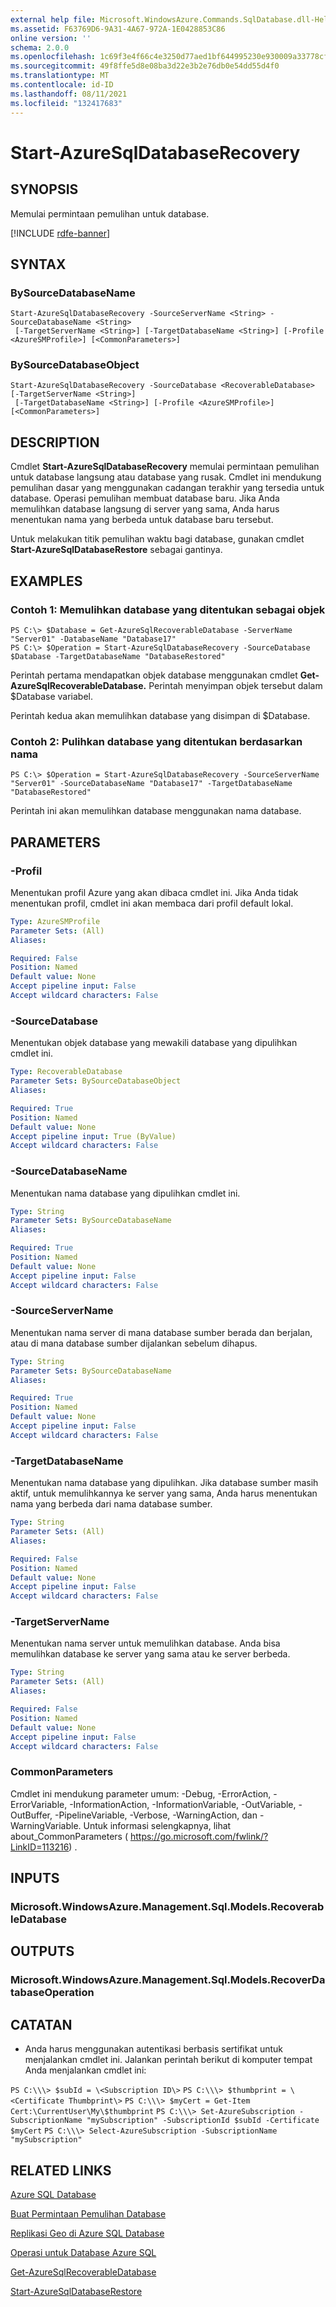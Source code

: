 ```yaml
---
external help file: Microsoft.WindowsAzure.Commands.SqlDatabase.dll-Help.xml
ms.assetid: F63769D6-9A31-4A67-972A-1E0428853C86
online version: ''
schema: 2.0.0
ms.openlocfilehash: 1c69f3e4f66c4e3250d77aed1bf644995230e930009a33778cfcda30c7eb4228
ms.sourcegitcommit: 49f8ffe5d8e08ba3d22e3b2e76db0e54dd55d4f0
ms.translationtype: MT
ms.contentlocale: id-ID
ms.lasthandoff: 08/11/2021
ms.locfileid: "132417683"
---
```

# Start-AzureSqlDatabaseRecovery

## SYNOPSIS
Memulai permintaan pemulihan untuk database.

[!INCLUDE [rdfe-banner](../../includes/rdfe-banner.md)]

## SYNTAX

### BySourceDatabaseName
```
Start-AzureSqlDatabaseRecovery -SourceServerName <String> -SourceDatabaseName <String>
 [-TargetServerName <String>] [-TargetDatabaseName <String>] [-Profile <AzureSMProfile>] [<CommonParameters>]
```

### BySourceDatabaseObject
```
Start-AzureSqlDatabaseRecovery -SourceDatabase <RecoverableDatabase> [-TargetServerName <String>]
 [-TargetDatabaseName <String>] [-Profile <AzureSMProfile>] [<CommonParameters>]
```

## DESCRIPTION
Cmdlet **Start-AzureSqlDatabaseRecovery** memulai permintaan pemulihan untuk database langsung atau database yang rusak.
Cmdlet ini mendukung pemulihan dasar yang menggunakan cadangan terakhir yang tersedia untuk database.
Operasi pemulihan membuat database baru.
Jika Anda memulihkan database langsung di server yang sama, Anda harus menentukan nama yang berbeda untuk database baru tersebut.

Untuk melakukan titik pemulihan waktu bagi database, gunakan cmdlet **Start-AzureSqlDatabaseRestore** sebagai gantinya.

## EXAMPLES

### Contoh 1: Memulihkan database yang ditentukan sebagai objek
```
PS C:\> $Database = Get-AzureSqlRecoverableDatabase -ServerName "Server01" -DatabaseName "Database17" 
PS C:\> $Operation = Start-AzureSqlDatabaseRecovery -SourceDatabase $Database -TargetDatabaseName "DatabaseRestored"
```

Perintah pertama mendapatkan objek database menggunakan cmdlet **Get-AzureSqlRecoverableDatabase.**
Perintah menyimpan objek tersebut dalam $Database variabel.

Perintah kedua akan memulihkan database yang disimpan di $Database.

### Contoh 2: Pulihkan database yang ditentukan berdasarkan nama
```
PS C:\> $Operation = Start-AzureSqlDatabaseRecovery -SourceServerName "Server01" -SourceDatabaseName "Database17" -TargetDatabaseName "DatabaseRestored"
```

Perintah ini akan memulihkan database menggunakan nama database.

## PARAMETERS

### -Profil
Menentukan profil Azure yang akan dibaca cmdlet ini.
Jika Anda tidak menentukan profil, cmdlet ini akan membaca dari profil default lokal.

```yaml
Type: AzureSMProfile
Parameter Sets: (All)
Aliases: 

Required: False
Position: Named
Default value: None
Accept pipeline input: False
Accept wildcard characters: False
```

### -SourceDatabase
Menentukan objek database yang mewakili database yang dipulihkan cmdlet ini.

```yaml
Type: RecoverableDatabase
Parameter Sets: BySourceDatabaseObject
Aliases: 

Required: True
Position: Named
Default value: None
Accept pipeline input: True (ByValue)
Accept wildcard characters: False
```

### -SourceDatabaseName
Menentukan nama database yang dipulihkan cmdlet ini.

```yaml
Type: String
Parameter Sets: BySourceDatabaseName
Aliases: 

Required: True
Position: Named
Default value: None
Accept pipeline input: False
Accept wildcard characters: False
```

### -SourceServerName
Menentukan nama server di mana database sumber berada dan berjalan, atau di mana database sumber dijalankan sebelum dihapus.

```yaml
Type: String
Parameter Sets: BySourceDatabaseName
Aliases: 

Required: True
Position: Named
Default value: None
Accept pipeline input: False
Accept wildcard characters: False
```

### -TargetDatabaseName
Menentukan nama database yang dipulihkan.
Jika database sumber masih aktif, untuk memulihkannya ke server yang sama, Anda harus menentukan nama yang berbeda dari nama database sumber.

```yaml
Type: String
Parameter Sets: (All)
Aliases: 

Required: False
Position: Named
Default value: None
Accept pipeline input: False
Accept wildcard characters: False
```

### -TargetServerName
Menentukan nama server untuk memulihkan database.
Anda bisa memulihkan database ke server yang sama atau ke server berbeda.

```yaml
Type: String
Parameter Sets: (All)
Aliases: 

Required: False
Position: Named
Default value: None
Accept pipeline input: False
Accept wildcard characters: False
```

### CommonParameters
Cmdlet ini mendukung parameter umum: -Debug, -ErrorAction, -ErrorVariable, -InformationAction, -InformationVariable, -OutVariable, -OutBuffer, -PipelineVariable, -Verbose, -WarningAction, dan -WarningVariable. Untuk informasi selengkapnya, lihat about_CommonParameters ( https://go.microsoft.com/fwlink/?LinkID=113216) .

## INPUTS

### Microsoft.WindowsAzure.Management.Sql.Models.RecoverableDatabase

## OUTPUTS

### Microsoft.WindowsAzure.Management.Sql.Models.RecoverDatabaseOperation

## CATATAN
* Anda harus menggunakan autentikasi berbasis sertifikat untuk menjalankan cmdlet ini. Jalankan perintah berikut di komputer tempat Anda menjalankan cmdlet ini: 

`PS C:\\\> $subId = \<Subscription ID\>`
`PS C:\\\> $thumbprint = \<Certificate Thumbprint\>`
`PS C:\\\> $myCert = Get-Item Cert:\CurrentUser\My\$thumbprint`
`PS C:\\\> Set-AzureSubscription -SubscriptionName "mySubscription" -SubscriptionId $subId -Certificate $myCert`
`PS C:\\\> Select-AzureSubscription -SubscriptionName "mySubscription"`

## RELATED LINKS

[Azure SQL Database](https://azure.microsoft.com/en-us/services/sql-database/)

[Buat Permintaan Pemulihan Database](https://msdn.microsoft.com/en-us/library/dn800986.aspx)

[Replikasi Geo di Azure SQL Database](https://azure.microsoft.com/en-us/documentation/articles/sql-database-business-continuity-scenarios/)

[Operasi untuk Database Azure SQL](https://msdn.microsoft.com/en-us/library/azure/dn505719.aspx)

[Get-AzureSqlRecoverableDatabase](./Get-AzureSqlRecoverableDatabase.md)

[Start-AzureSqlDatabaseRestore](./Start-AzureSqlDatabaseRestore.md)


